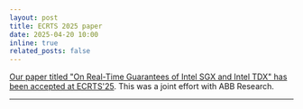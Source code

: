 ```yaml
---
layout: post
title: ECRTS 2025 paper
date: 2025-04-20 10:00
inline: true
related_posts: false
---
```


[Our paper titled "On Real-Time Guarantees of Intel SGX and Intel TDX" has been accepted at ECRTS'25](https://www.ecrts.org/). This was a joint effort with ABB Research.

---

